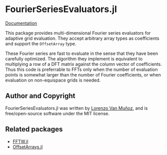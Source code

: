 # FourierSeriesEvaluators.jl

[Documentation](https://lxvm.github.io/FourierSeriesEvaluators.jl/dev/)

This package provides multi-dimensional Fourier series evaluators for adaptive
grid evaluation. They accept arbitrary array types as coefficients and support
the `OffsetArray` type.

These Fourier series are fast to evaluate in the sense that they have been
carefully optimized. The algorithm they implement is equivalent to multiplying a
row of a DFT matrix against the column vector of coefficients. Thus this code is
preferrable to FFTs only when the number of evaluation points is somewhat larger
than the number of Fourier coefficients, or when evaluation on non-equispace
grids is needed.

## Author and Copyright

FourierSeriesEvaluators.jl was written by [Lorenzo Van
Muñoz](https://web.mit.edu/lxvm/www/), and is free/open-source software under
the MIT license.

## Related packages
- [FFTW.jl](https://github.com/JuliaMath/FFTW.jl)
- [OffsetArrays.jl](https://github.com/JuliaArrays/OffsetArrays.jl)
